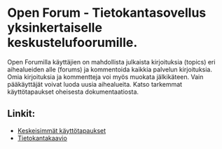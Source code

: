 # Open Forum - Tietokantasovellus yksinkertaiselle keskustelufoorumille.

Open Forumilla käyttäjien on mahdollista julkaista kirjoituksia (topics) eri aihealueiden alle (forums) ja kommentoida kaikkia palvelun kirjoituksia. Omia kirjoituksia ja kommentteja voi myös muokata jälkikäteen. Vain pääkäyttäjät voivat luoda uusia aihealueita. Katso tarkemmat käyttötapaukset oheisesta dokumentaatiosta.

## Linkit:

* [Keskeisimmät käyttötapaukset](./documentation/usecases.txt)
* [Tietokantakaavio](./documentation/database_schema.JPG)



